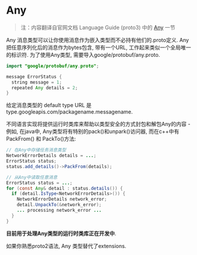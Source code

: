 # Any

> 注：内容翻译自官网文档 Language Guide (proto3) 中的 [Any](https://developers.google.com/protocol-buffers/docs/proto3#any) 一节

Any 消息类型可以让你使用消息作为嵌入类型而不必持有他们的.proto定义. Any把任意序列化后的消息作为bytes包含, 带有一个URL, 工作起来类似一个全局唯一的标识符. 为了使用Any类型, 需要导入google/protobuf/any.proto.

```java
import "google/protobuf/any.proto";

message ErrorStatus {
  string message = 1;
  repeated Any details = 2;
}
```

给定消息类型的 default type URL 是 type.googleapis.com/packagename.messagename.

不同语言实现将提供运行时类库来帮助以类型安全的方式封包和解包Any的内容 - 例如, 在java中, Any类型将有特别的pack()和unpark()访问器, 而在c++中有PackFrom() 和 PackTo()方法:

```java
// 在Any中存储任务消息类型
NetworkErrorDetails details = ...;
ErrorStatus status;
status.add_details()->PackFrom(details);

// 从Any中读取任意消息
ErrorStatus status = ...;
for (const Any& detail : status.details()) {
  if (detail.IsType<NetworkErrorDetails>()) {
    NetworkErrorDetails network_error;
    detail.UnpackTo(&network_error);
    ... processing network_error ...
  }
}
```

**目前用于处理Any类型的运行时类库正在开发中**.

如果你熟悉proto2语法, Any 类型替代了extensions.
